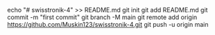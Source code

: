 echo "# swisstronik-4" >> README.md
git init
git add README.md
git commit -m "first commit"
git branch -M main
git remote add origin https://github.com/Muskin123/swisstronik-4.git
git push -u origin main